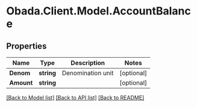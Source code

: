 
# Obada.Client.Model.AccountBalance

## Properties

Name | Type | Description | Notes
------------ | ------------- | ------------- | -------------
**Denom** | **string** | Denomination unit | [optional] 
**Amount** | **string** |  | [optional] 

[[Back to Model list]](../README.md#documentation-for-models)
[[Back to API list]](../README.md#documentation-for-api-endpoints)
[[Back to README]](../README.md)

